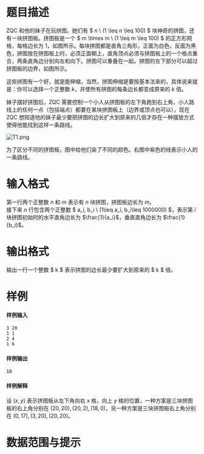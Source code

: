 
# 题目描述

ZQC 和他的妹子在玩拼图。她们有 $ n \ (1 \leq n \leq 100) $ 块神奇的拼图，还有一块拼图板。拼图板是一个 $ m \times m \ (1 \leq m \leq 100) $ 的正方形网格，每格边长为 1，如图所示。每块拼图都是直角三角形，正面为白色，反面为黑色，拼图放在拼图板上时，必须正面朝上，直角顶点必须与拼图板上的一个格点重合，两条直角边分别向左和向下。拼图可以重叠在一起。拼图的左下部分可以超过拼图板的边界，如图所示。

这些拼图有一个好，就是能伸缩，当然，拼图伸缩是要按基本法来的，具体说来就是：你可以选择一个正整数 $k$，并使所有拼图的每条边长都变成原来的 $k$ 倍。

妹子摆好拼图后，ZQC 需要控制一个小人从拼图板的左下角跑到右上角，小人路线上的任何一点（包括端点）都要在某块拼图板上（边界或顶点也可以），现在 ZQC
 想知道他的妹子最少要把拼图的边长扩大到原来的几倍才存在一种摆放方式使得他能找到这样一条路线。

![T1.png](/source/loj/500/img/aHR0cHM6Ly9vb28uMG8wLm9vby8yMDE3LzA2LzEwLzU5M2JjYzEzZGE5OGMucG5n.png)

为了区分不同的拼图板，图中给他们染了不同的颜色。右图中紫色的线表示小人的一条路线。

# 输入格式

第一行两个正整数 $n$ 和 $m$ 表示有 $n$ 块拼图，拼图板边长为 $m$。  
接下来 $n$ 行包含两个正整数 $ a_i, b_i \ (1\leq a_i, b_i\leq 1000000) $，表示第 $i$ 块拼图初始时的水平直角边长为 $\frac{1}{a_i}$，垂直直角边长为 $\frac{1}{b_i}$。

# 输出格式

输出一行一个整数 $ k $ 表示拼图的边长最少要扩大到原来的 $ k $ 倍。

# 样例

#### 样例输入
```plain
3 20
1 1
2 4
1 6
```

#### 样例输出
```plain
18
```

#### 样例解释
设 $(x,y)$ 表示拼图板从左下角向右 $x$ 格，向上 $y$ 格的位置，一种方案是三块拼图板的右上角分别在 $(20,20),(20,2),(18,0)$，另一种方案是三块拼图板右上角分别在 $(0,17),(3,20),(20,20)$。

# 数据范围与提示



